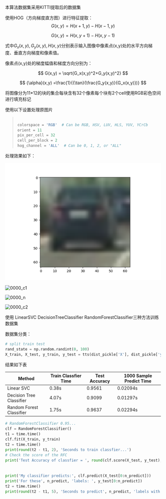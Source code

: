 



本算法数据集采用KITTI提取后的数据集

使用HOG（方向梯度直方图）进行特征提取：
$$
G(x,y)=H(x+1,y)-H(x-1,y)
$$

$$
G(x,y)=H(x,y+1)-H(x,y-1)
$$

式中$G_x(x,y),G_y(x,y),H(x,y)$分别表示输入图像中像素点(x,y)处的水平方向梯度、垂直方向梯度和像素值。

像素点(x,y)处的梯度幅值和梯度方向分别为：


$$
G(x,y) = \sqrt{G_x(x,y)^2+G_y(x,y)^2}
$$

$$
{\alpha}(x,y) =\frac{1}{{\tan}(\frac{G_y(x,y)}{G_x(x,y)})}
$$

将图像分为11*12的块的集合每块含有32个像素每个块有2个cell使用RGB彩色空间进行填充标记

使用以下设置处理原图片

> ```python
> 
> colorspace = 'RGB'  # Can be RGB, HSV, LUV, HLS, YUV, YCrCb
> orient = 11
> pix_per_cell = 32
> cell_per_block = 2
> hog_channel = 'ALL'  # Can be 0, 1, 2, or "ALL"
> ```

处理效果如下：

![处理前图片](0000.png)

![0000_c1](C:\Users\DELL\Desktop\素材\0000_c1.png)





![0000_n](C:\Users\DELL\Desktop\素材\0000_n.png)



![0000_c2](C:\Users\DELL\Desktop\素材\0000_c2.png)

使用 LinearSVC DecisionTreeClassifier RandomForestClassifier三种方法训练数据集

数据集分类：

```python
# split train test
rand_state = np.random.randint(0, 100)
X_train, X_test, y_train, y_test = tts(dist_pickle['X'], dist_pickle['y'], test_size=0.2, random_state=rand_state)
```

结果如下表

| Method                   | Train Classfier Time | Test Accuracy | 1000 Sample Predict Time |
| ------------------------ | -------------------- | ------------- | ------------------------ |
| Linear SVC               | 0.38s                | 0.9561        | 0.02094s                 |
| Decision Tree Classifier | 4.07s                | 0.9099        | 0.01297s                 |
| Random Forest Classifier | 1.75s                | 0.9637        | 0.02294s                 |





```python
# RandomForestClassifier 0.95...
clf = RandomForestClassifier()
t1 = time.time()
clf.fit(X_train, y_train)
t2 = time.time()
print(round(t2 - t1, 2), 'Seconds to train classfier...')
# Check the score of the RFC
print('Test Accuracy of classfier = ', round(clf.score(X_test, y_test), 4))


print('My classifier predicts:', clf.predict(X_test[0:n_predict]))
print('For these', n_predict, 'labels: ', y_test[0:n_predict])
t2 = time.time()
print(round(t2 - t1, 5), 'Seconds to predict', n_predict, 'labels with classfier')

```

